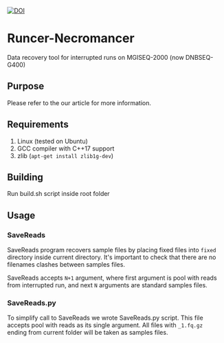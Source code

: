 [![DOI](https://zenodo.org/badge/DOI/10.5281/zenodo.4340350.svg)](https://doi.org/10.5281/zenodo.4340350)

# Runcer-Necromancer

Data recovery tool for interrupted runs on MGISEQ-2000 (now DNBSEQ-G400)

## Purpose
Please refer to the our article for more information.

## Requirements
1. Linux (tested on Ubuntu)
2. GCC compiler with C++17 support
3. zlib (`apt-get install zlib1g-dev`)

## Building
Run build.sh script inside root folder

## Usage
### SaveReads
SaveReads program recovers sample files by placing fixed files into `fixed` directory inside current directory. It's important to check that there are no filenames clashes between samples files.

 SaveReads accepts `N+1` argument, where first argument is pool with reads from interrupted run, and next `N` arguments are standard samples files.

### SaveReads.py

To simplify call to SaveReads we wrote SaveReads.py script. This file accepts pool with reads as its single argument. All files with `_1.fq.gz` ending from current folder will be taken as samples files.
